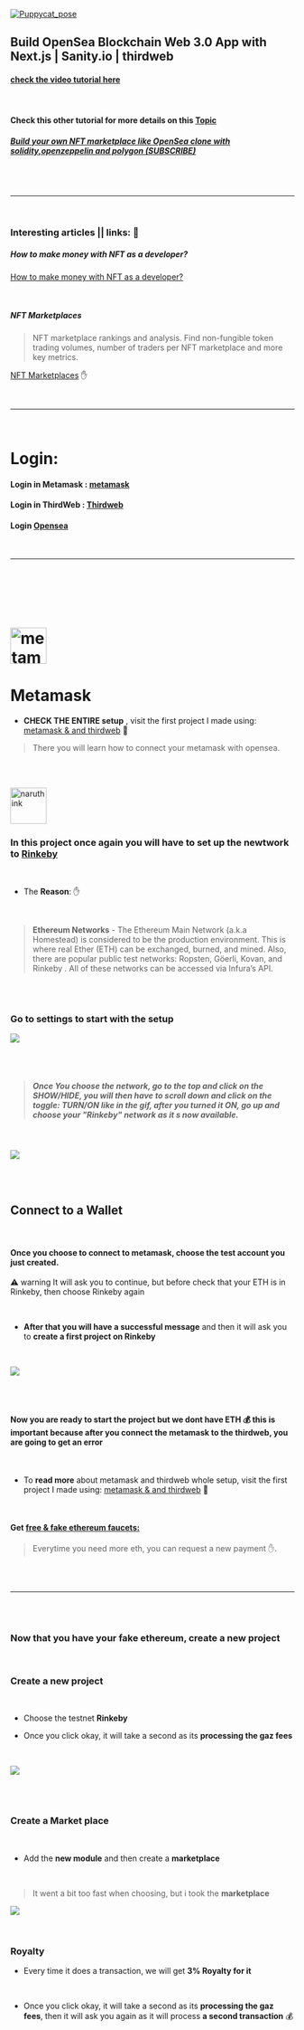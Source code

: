 [![Puppycat_pose](https://emoji.gg/assets/emoji/8285-puppycat-pose.png)](https://emoji.gg/emoji/8285-puppycat-pose)

## Build OpenSea Blockchain Web 3.0 App with Next.js | Sanity.io | thirdweb

#### [check the video tutorial here](https://youtu.be/x3eRXeMB-4k)

<br>

#### Check this other tutorial for more details on this <u>Topic</u>

##### [Build your own NFT marketplace like OpenSea clone with solidity,openzeppelin and polygon (SUBSCRIBE)](https://youtu.be/7Q5E6RvLlUw)

<br>
<br>

---

<br>

### Interesting articles || links: 🐔

##### How to make money with NFT as a developer?

[How to make money with NFT as a developer?](https://youtu.be/5_Wu_X4LnAw)

<br>

##### NFT Marketplaces

> NFT marketplace rankings and analysis. Find non-fungible token trading volumes, number of traders per NFT marketplace and more key metrics.

[NFT Marketplaces](https://dappradar.com/nft/marketplaces) ✋

<br>

---

<br>

# Login:

#### Login in Metamask : [metamask](https://metamask.io/)

#### Login in ThirdWeb : [Thirdweb](https://bit.ly/3EJLftx)

#### Login [Opensea](https://testnets.opensea.io/)

 <br>

---

<br>
<br>

<br>
<br>

# <a href="https://emoji.gg/emoji/1385-metamask"><img src="https://emoji.gg/assets/emoji/1385-metamask.png" width="64px" height="64px" alt="metamask"></a>

# Metamask

- **CHECK THE ENTIRE setup** , visit the first project I made using: [metamask & and thirdweb](https://github.com/nadiamariduena/crypto-punk-clone-react-web3/tree/1-nft-mining-inting-metamask-setup-fake-eth) 🔴

> There you will learn how to connect your metamask with opensea.

<br>
<br>

<a href="https://emoji.gg/emoji/4035-naruthink"><img src="https://emoji.gg/assets/emoji/4035-naruthink.png" width="64px" height="64px" alt="naruthink"></a>

### In this project once again you will have to set up the newtwork to <u>Rinkeby</u>

<br>

- The **Reason**: ✋

<br>

> **Ethereum Networks** - The Ethereum Main Network (a.k.a Homestead) is considered to be the production environment. This is where real Ether (ETH) can be exchanged, burned, and mined. Also, there are popular public test networks: Ropsten, Göerli, Kovan, and Rinkeby . All of these networks can be accessed via Infura’s API.

<br>
<br>

### Go to settings to start with the setup

[<img src="./z_img-read/rinkeby-network.gif"/>]()

<br>
<br>

> ##### Once You choose the network, go to the top and click on the SHOW/HIDE, you will then have to scroll down and click on the toggle: TURN/ON like in the gif, after you turned it ON, go up and choose your "Rinkeby" network as it s now available.

<br>

[<img src="/z_img-read/rinkeby-network3.gif"/>]()

<br>
<br>

## Connect to a Wallet

<br>

#### Once you choose to connect to metamask, choose the test account you just created.

⚠️ warning It will ask you to continue, but before check that your ETH is in Rinkeby, then choose Rinkeby again

<br>

- **After that you will have a successful message** and then it will ask you to **create a first project on Rinkeby**

<br>

[<img src="./z_img-read/connect-to-rinkeby.gif"/>]()

<br>
<br>

#### Now you are ready to start the project but we dont have ETH 💰 this is important because after you connect the metamask to the thirdweb, you are going to get an error

<br>

- To **read more** about metamask and thirdweb whole setup, visit the first project I made using: [metamask & and thirdweb](https://github.com/nadiamariduena/crypto-punk-clone-react-web3/tree/1-nft-mining-inting-metamask-setup-fake-eth) 🔴

<br>

#### Get [free & fake ethereum faucets:](https://faucets.chain.link/rinkeby)

> Everytime you need more eth, you can request a new payment ✋.

<br>
<br>

---

<br>
<br>

### Now that you have your fake ethereum, create a new project

<br>

### Create a new project

<br>

- Choose the testnet **Rinkeby**

- Once you click okay, it will take a second as its **processing the gaz fees**

<br>

[<img src="./z_img-read/creating-new-project.gif"/>]()

<br>
<br>

### Create a Market place

<br>

- Add the **new module** and then create a **marketplace**

<br>

> It went a bit too fast when choosing, but i took the **marketplace**

[<img src="./z_img-read/creating-a-marketplace.gif"/>]()

<br>

### Royalty

- Every time it does a transaction, we will get **3% Royalty for it**

<br>

- Once you click okay, it will take a second as its **processing the gaz fees**, then it will ask you again as it will process **a second transaction** 💰
